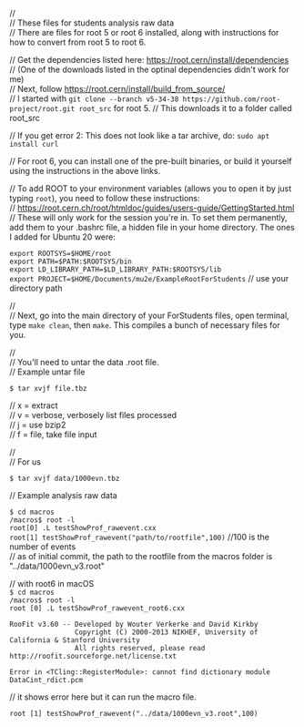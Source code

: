 //  
// These files for students analysis raw data  
// There are files for root 5 or root 6 installed, along with instructions for how to convert from root 5 to root 6.


// Get the dependencies listed here: https://root.cern/install/dependencies  
// (One of the downloads listed in the optinal dependencies didn't work for me)  
// Next, follow https://root.cern/install/build_from_source/  
// I started with `git clone --branch v5-34-38 https://github.com/root-project/root.git root_src` for root 5.
// This downloads it to a folder called root_src  

// If you get error 2: This does not look like a tar archive, do: `sudo apt install curl`

// For root 6, you can install one of the pre-built binaries, or build it yourself using the instructions in the above links.

// To add ROOT to your environment variables (allows you to open it by just typing `root`), you need to follow these instructions:  
// https://root.cern.ch/root/htmldoc/guides/users-guide/GettingStarted.html  
// These will only work for the session you're in. To set them permanently, add them to your .bashrc file, a hidden file in your home directory. The ones I added for Ubuntu 20 were:  

`export ROOTSYS=$HOME/root`  
`export PATH=$PATH:$ROOTSYS/bin`  
`export LD_LIBRARY_PATH=$LD_LIBRARY_PATH:$ROOTSYS/lib`  
`export PROJECT=$HOME/Documents/mu2e/ExampleRootForStudents`  // use your directory path  

//  
// Next, go into the main directory of your ForStudents files, open terminal, type `make clean`, then `make`. This compiles a bunch of necessary files for you.

//  
// You'll need to untar the data .root file.  
// Example untar file 

`$ tar xvjf file.tbz`

// x = extract  
// v = verbose, verbosely list files processed  
// j = use bzip2  
// f = file, take file input

//  
// For us

`$ tar xvjf data/1000evn.tbz`

// Example analysis raw data

`$ cd macros`  
`/macros$ root -l`  
`root[0] .L testShowProf_rawevent.cxx`  
`root[1] testShowProf_rawevent("path/to/rootfile",100)`         //100 is the number of events  
// as of initial commit, the path to the rootfile from the macros folder is "../data/1000evn_v3.root"  

// with root6 in macOS  
`$ cd macros`  
`/macros$ root -l`  
`root [0] .L testShowProf_rawevent_root6.cxx `

```
RooFit v3.60 -- Developed by Wouter Verkerke and David Kirkby 
                Copyright (C) 2000-2013 NIKHEF, University of California & Stanford University
                All rights reserved, please read http://roofit.sourceforge.net/license.txt

Error in <TCling::RegisterModule>: cannot find dictionary module DataCint_rdict.pcm
```  

// it shows error here but it can run the macro file.

`root [1] testShowProf_rawevent("../data/1000evn_v3.root",100)`

